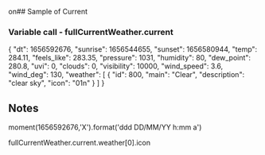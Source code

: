 on## Sample of Current

### Variable call - fullCurrentWeather.current

{
    "dt": 1656592676,
    "sunrise": 1656544655,
    "sunset": 1656580944,
    "temp": 284.11,
    "feels_like": 283.35,
    "pressure": 1031,
    "humidity": 80,
    "dew_point": 280.8,
    "uvi": 0,
    "clouds": 0,
    "visibility": 10000,
    "wind_speed": 3.6,
    "wind_deg": 130,
    "weather": [
        {
            "id": 800,
            "main": "Clear",
            "description": "clear sky",
            "icon": "01n"
        }
    ]
}


## Notes
moment(1656592676,'X').format('ddd DD/MM/YY h:mm a')

fullCurrentWeather.current.weather[0].icon